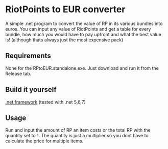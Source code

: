 # RiotPoints to EUR converter
A simple .net program to convert the value of RP in its various bundles into euros. You can input any value of RiotPoints and get a table for every bundle,
how much you would have to pay upfront and what the best value is! (although thats always just the most expensive pack)

## Requirements
None for the RPtoEUR.standalone.exe. Just download and run it from the Release tab. 

## Build it yourself
[.net framework](https://dotnet.microsoft.com/en-us/download/dotnet/thank-you/runtime-desktop-6.0.15-windows-x64-installer) (tested with .net 5,6,7)

## Usage
Run and input the amount of RP an item costs or the total RP with the quantity set to 1. The quantity is just a multiplier so you dont have to calculate the price for multiple items.
